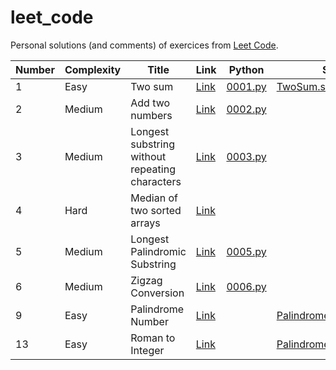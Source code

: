 # leet_code

Personal solutions (and comments) of exercices from [Leet Code](https://leetcode.com).

| Number | Complexity | Title                                          | Link                                                                                               | Python                                       | Scala                                                                     |
|--------|------------|------------------------------------------------|----------------------------------------------------------------------------------------------------|----------------------------------------------|---------------------------------------------------------------------------|
| 1      | Easy       | Two sum                                        | [Link](https://leetcode.com/problems/two-sum/description/)                                         | [0001.py](../master/src/main/python/0001.py) | [TwoSum.scala](../master/src/main/scala/TwoSum.scala)                     |
| 2      | Medium     | Add two numbers                                | [Link](https://leetcode.com/problems/add-two-numbers/description/)                                 | [0002.py](../master/src/main/python/0002.py) | []()                                                                      |
| 3      | Medium     | Longest substring without repeating characters | [Link](https://leetcode.com/problems/longest-substring-without-repeating-characters/description/)  | [0003.py](../master/src/main/python/0003.py) | []()                                                                      |
| 4      | Hard       | Median of two sorted arrays                    | [Link](https://leetcode.com/problems/median-of-two-sorted-arrays/description/)                     | [](../master/src/main/python/0004.py)        | []()                                                                      |
| 5      | Medium     | Longest Palindromic Substring                    | [Link](https://leetcode.com/problems/longest-substring-without-repeating-characters/description/)                     | [0005.py](../master/src/main/python/0005.py) | []()                                                                      |
| 6      | Medium     | Zigzag Conversion                    | [Link](https://leetcode.com/problems/zigzag-conversion/description/)                     | [0006.py](../master/src/main/python/0006.py) | []()                                                                      |
| 9      | Easy       | Palindrome Number                    | [Link](https://leetcode.com/problems/palindrome-number/description/)                     | [](../master/src/main/python/0009.py)        | [PalindromeNumber.scala](../master/src/main/scala/PalindromeNumber.scala) |
| 13     | Easy       | Roman to Integer                    | [Link](https://leetcode.com/problems/roman-to-integer/description)                      | [](../master/src/main/python/0013.py)        | [PalindromeNumber.scala](../master/src/main/scala/RomanToInteger.scala)   |